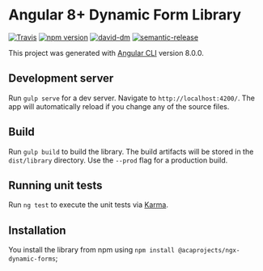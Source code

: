 # Angular 8+ Dynamic Form Library

[![Travis](https://travis-ci.org/acaprojects/ngx-dynamic-forms.svg)](https://travis-ci.org/acaprojects/ngx-dynamic-forms)
[![npm version](https://badge.fury.io/js/%40acaprojects%2Fngx-dynamic-forms.svg)](https://badge.fury.io/js/%40acaprojects%2Fngx-dynamic-forms)
[![david-dm](https://david-dm.org/acaprojects/ngx-dynamic-forms.svg)](https://david-dm.org/acaprojects/ngx-dynamic-forms)
[![semantic-release](https://img.shields.io/badge/%20%20%F0%9F%93%A6%F0%9F%9A%80-semantic--release-e10079.svg)](https://github.com/semantic-release/semantic-release)

This project was generated with [Angular CLI](https://github.com/angular/angular-cli) version 8.0.0.

## Development server

Run `gulp serve` for a dev server. Navigate to `http://localhost:4200/`. The app will automatically reload if you change any of the source files.

## Build

Run `gulp build` to build the library. The build artifacts will be stored in the `dist/library` directory. Use the `--prod` flag for a production build.

## Running unit tests

Run `ng test` to execute the unit tests via [Karma](https://karma-runner.github.io).

## Installation

You install the library from npm using `npm install @acaprojects/ngx-dynamic-forms`;
